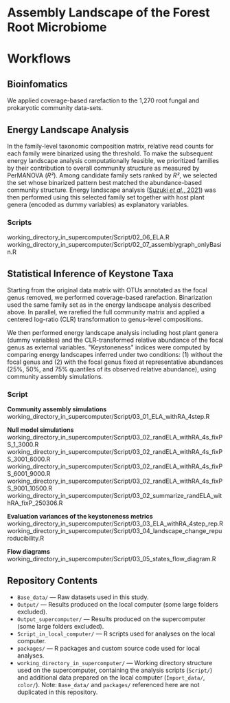 # Assembly Landscape of the Forest Root Microbiome

# Workflows

## Bioinfomatics

We applied coverage-based rarefaction to the 1,270 root fungal and prokaryotic community data-sets.

## Energy Landscape Analysis

 In the family-level taxonomic composition matrix, relative read counts for each family were binarized using the threshold. To make the subsequent energy landscape analysis computationally feasible, we prioritized families by their contribution to overall community structure as measured by PerMANOVA (*R²*). Among candidate family sets ranked by *R²*, we selected the set whose binarized pattern best matched the abundance-based community structure. Energy landscape analysis ([Suzuki *et al.*, 2021](https://doi.org/10.1002/ecm.1469)) was then performed using this selected family set together with host plant genera (encoded as dummy variables) as explanatory variables.

### Scripts
working_directory_in_supercomputer/Script/02_06_ELA.R
working_directory_in_supercomputer/Script/02_07_assemblygraph_onlyBasin.R

## Statistical Inference of Keystone Taxa


Starting from the original data matrix with OTUs annotated as the focal genus removed, we performed coverage-based rarefaction. Binarization used the same family set as in the energy landscape analysis described above. In parallel, we rarefied the full community matrix and applied a centered log-ratio (CLR) transformation to genus-level compositions. 


We then performed energy landscape analysis including host plant genera (dummy variables) and the CLR-transformed relative abundance of the focal genus as external variables. "Keystoneness" indices were computed by comparing energy landscapes inferred under two conditions: (1) without the focal genus and (2) with the focal genus fixed at representative abundances (25%, 50%, and 75% quantiles of its observed relative abundance), using community assembly simulations.

### Script
**Community assembly simulations**
working_directory_in_supercomputer/Script/03_01_ELA_withRA_4step.R

**Null model simulations**
working_directory_in_supercomputer/Script/03_02_randELA_withRA_4s_fixPS_1_3000.R
working_directory_in_supercomputer/Script/03_02_randELA_withRA_4s_fixPS_3001_6000.R
working_directory_in_supercomputer/Script/03_02_randELA_withRA_4s_fixPS_6001_9000.R
working_directory_in_supercomputer/Script/03_02_randELA_withRA_4s_fixPS_9001_10500.R
working_directory_in_supercomputer/Script/03_02_summarize_randELA_withRA_fixP_250306.R

**Evaluation variances of the keystoneness metrics**
working_directory_in_supercomputer/Script/03_03_ELA_withRA_4step_rep.R
working_directory_in_supercomputer/Script/03_04_landscape_change_repuroducibility.R

**Flow diagrams**
working_directory_in_supercomputer/Script/03_05_states_flow_diagram.R

## Repository Contents


- `Base_data/` — Raw datasets used in this study.
- `Output/` — Results produced on the local computer (some large folders excluded).
- `Output_supercomputer/` — Results produced on the supercomputer (some large folders excluded).
- `Script_in_local_computer/` — R scripts used for analyses on the local computer.
- `packages/` — R packages and custom source code used for local analyses.
- `working_directory_in_supercomputer/` — Working directory structure used on the supercomputer, containing the analysis scripts (`Script/`) and additional data prepared on the local computer (`Import_data/`, `color/`). Note: `Base_data/` and `packages/` referenced here are not duplicated in this repository.

